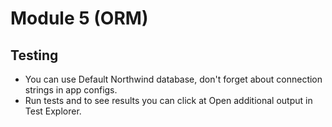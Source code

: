 # Module 5 (ORM)

## Testing
- You can use Default Northwind database, don't forget about connection strings in app configs.
- Run tests and to see results you can click at Open additional output in Test Explorer.
